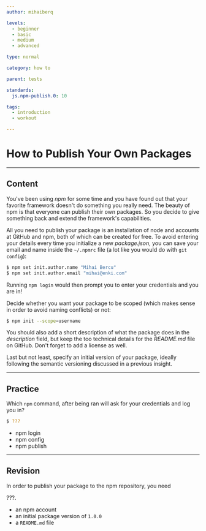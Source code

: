 ```yaml
---
author: mihaiberq

levels:
  - beginner
  - basic
  - medium
  - advanced

type: normal

category: how to

parent: tests

standards:
  js.npm-publish.0: 10

tags:
  - introduction
  - workout

---
```

# How to Publish Your Own Packages

---
## Content

You've been using *npm* for some time and you have found out that your favorite framework doesn't do something you really need. The beauty of npm is that everyone can publish their own packages. So you decide to give something back and extend the framework's capabilities.

All you need to publish your package is an installation of node and accounts at GitHub and npm, both of which can be created for free. To avoid entering your details every time you initialize a new *package.json*, you can save your email and name inside the `~/.npmrc` file (a lot like you would do with `git config`):

```bash
$ npm set init.author.name "Mihai Bercu"
$ npm set init.author.email "mihai@enki.com"
```

Running `npm login` would then prompt you to enter your credentials and you are in!

Decide whether you want your package to be scoped (which makes sense in order to avoid naming conflicts) or not:

```bash
$ npm init --scope=username
```

You should also add a short description of what the package does in the *description* field, but keep the too technical details for the *README.md* file on GitHub. Don't forget to add a license as well.

Last but not least, specify an initial version of your package, ideally following the semantic versioning discussed in a previous insight.

---
## Practice

Which `npm` command, after being ran will ask for your credentials and log you in?

```bash
$ ???
```

* npm login
* npm config
* npm publish

---
## Revision

In order to publish your package to the npm repository, you need

???.

* an npm account
* an initial package version of `1.0.0`
* a `README.md` file
